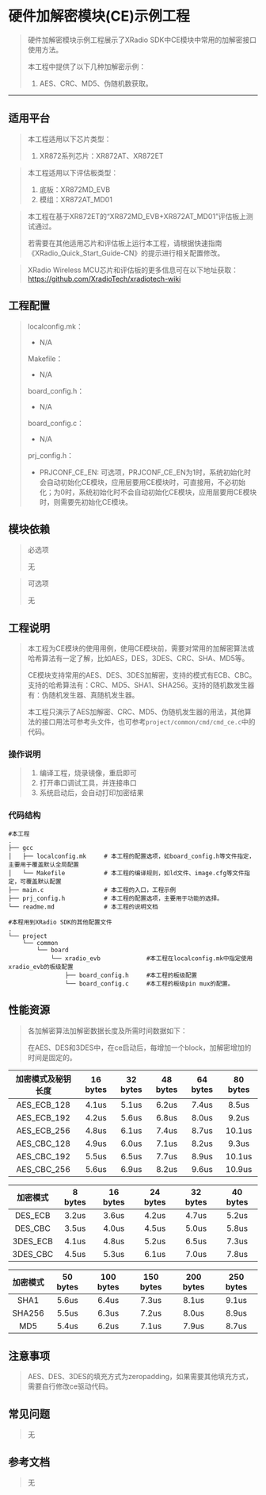 

# 硬件加解密模块(CE)示例工程

> 硬件加解密模块示例工程展示了XRadio SDK中CE模块中常用的加解密接口使用方法。
>
> 本工程中提供了以下几种加解密示例：
>
> 1. AES、CRC、MD5、伪随机数获取。

------

## 适用平台

> 本工程适用以下芯片类型：
>
> 1. XR872系列芯片：XR872AT、XR872ET

> 本工程适用以下评估板类型：
>
> 1. 底板：XR872MD_EVB
> 2. 模组：XR872AT_MD01

> 本工程在基于XR872ET的“XR872MD_EVB+XR872AT_MD01”评估板上测试通过。
>
> 若需要在其他适用芯片和评估板上运行本工程，请根据快速指南《XRadio_Quick_Start_Guide-CN》的提示进行相关配置修改。

> XRadio Wireless MCU芯片和评估板的更多信息可在以下地址获取：
> https://github.com/XradioTech/xradiotech-wiki

## 工程配置

> localconfig.mk：
>
> - N/A
>
> Makefile：
>
> - N/A
>
> board_config.h：
>
> - N/A
>
> board_config.c：
>
> - N/A
>
> prj_config.h：
>
> - PRJCONF_CE_EN: 可选项，PRJCONF_CE_EN为1时，系统初始化时会自动初始化CE模块，应用层要用CE模块时，可直接用，不必初始化；为0时，系统初始化时不会自动初始化CE模块，应用层要用CE模块时，则需要先初始化CE模块。

## 模块依赖

> 必选项
>
> 无

> 可选项
>
> 无

## 工程说明

> 本工程为CE模块的使用用例，使用CE模块前，需要对常用的加解密算法或哈希算法有一定了解，比如AES，DES，3DES、CRC、SHA、MD5等。
>
> CE模块支持常用的AES、DES、3DES加解密，支持的模式有ECB、CBC。支持的哈希算法有：CRC、MD5、SHA1、SHA256。支持的随机数发生器有：伪随机发生器、真随机发生器。
>
> 本工程只演示了AES加解密、CRC、MD5、伪随机发生器的用法，其他算法的接口用法可参考头文件，也可参考`project/common/cmd/cmd_ce.c`中的代码。
>

### 操作说明

> 1. 编译工程，烧录镜像，重启即可
> 2. 打开串口调试工具，并连接串口
> 3. 系统启动后，会自动打印加密结果

### 代码结构

```
#本工程
.
├── gcc
│   ├── localconfig.mk     # 本工程的配置选项，如board_config.h等文件指定，主要用于覆盖默认全局配置
│   └── Makefile           # 本工程的编译规则，如ld文件、image.cfg等文件指定，可覆盖默认配置
├── main.c                 # 本工程的入口，工程示例
├── prj_config.h           # 本工程的配置选项，主要用于功能的选择。
└── readme.md              # 本工程的说明文档

#本程用到XRadio SDK的其他配置文件
.
└── project
    └── common
        └── board
            └── xradio_evb             #本工程在localconfig.mk中指定使用xradio_evb的板级配置
                ├── board_config.h     #本工程的板级配置
                └── board_config.c     #本工程的板级pin mux的配置。
```

## 性能资源

> 各加解密算法加解密数据长度及所需时间数据如下：
>
> 在AES、DES和3DES中，在ce启动后，每增加一个block，加解密增加的时间是固定的。

| 加密模式及秘钥长度 | 16 bytes | 32 bytes | 48 bytes | 64 bytes | 80 bytes |
| :----------------: | :------: | :------: | :------: | :------: | :------: |
|    AES_ECB_128     |  4.1us   |  5.1us   |  6.2us   |  7.4us   |  8.5us   |
|    AES_ECB_192     |  4.2us   |  5.6us   |  6.8us   |  8.0us   |  9.2us   |
|    AES_ECB_256     |  4.8us   |  6.1us   |  7.4us   |  8.7us   |  10.1us  |
|    AES_CBC_128     |  4.9us   |  6.0us   |  7.1us   |  8.2us   |  9.3us   |
|    AES_CBC_192     |  5.5us   |  6.5us   |  7.7us   |  8.9us   |  10.1us  |
|    AES_CBC_256     |  5.6us   |  6.9us   |  8.2us   |  9.6us   |  10.9us  |

| 加密模式 | 8 bytes | 16 bytes | 24 bytes | 32 bytes | 40 bytes |
| :------: | :-----: | :------: | :------: | :------: | :------: |
| DES_ECB  |  3.2us  |  3.6us   |  4.2us   |  4.7us   |  5.2us   |
| DES_CBC  |  3.5us  |  4.0us   |  4.5us   |  5.0us   |  5.8us   |
| 3DES_ECB |  4.1us  |  4.8us   |  5.2us   |  6.5us   |  7.3us   |
| 3DES_CBC |  4.5us  |  5.3us   |  6.1us   |  7.0us   |  7.8us   |

| 加密模式 | 50 bytes | 100 bytes | 150 bytes | 200 bytes | 250 bytes |
| :------: | :------: | :-------: | :-------: | :-------: | :-------: |
|   SHA1   |  5.6us   |   6.4us   |   7.3us   |   8.1us   |   9.1us   |
|  SHA256  |  5.5us   |   6.3us   |   7.2us   |   8.0us   |   8.9us   |
|   MD5    |  5.4us   |   6.2us   |   7.1us   |   7.9us   |   8.7us   |

## 注意事项

> AES、DES、3DES的填充方式为zeropadding，如果需要其他填充方式，需要自行修改ce驱动代码。

## 常见问题

> 无
>

## 参考文档

> 无